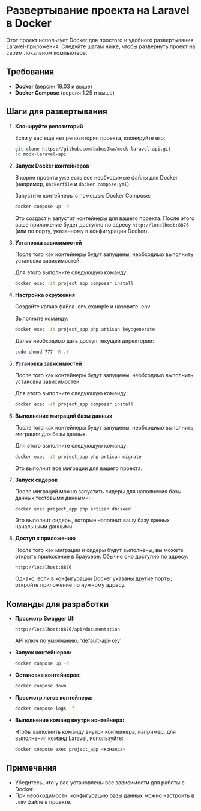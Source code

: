 # Развертывание проекта на Laravel в Docker

Этот проект использует Docker для простого и удобного развертывания Laravel-приложения. Следуйте шагам ниже, чтобы развернуть проект на своем локальном компьютере.

## Требования

- **Docker** (версии 19.03 и выше)
- **Docker Compose** (версия 1.25 и выше)

## Шаги для развертывания

1. **Клонируйте репозиторий**

   Если у вас еще нет репозитория проекта, клонируйте его:

   ```bash
   git clone https://github.com/babus9ka/mock-laravel-api.git
   cd mock-laravel-api
   ```

2. **Запуск Docker контейнеров**

   В корне проекта уже есть все необходимые файлы для Docker (например, `Dockerfile` и `docker compose.yml`).

   Запустите контейнеры с помощью Docker Compose:

   ```bash
   docker compose up -d
   ```

   Это создаст и запустит контейнеры для вашего проекта. После этого ваше приложение будет доступно по адресу `http://localhost:8876` (или по порту, указанному в конфигурации Docker).

3. **Установка зависимостей**

   После того как контейнеры будут запущены, необходимо выполнить установка зависимостей.

   Для этого выполните следующую команду:

   ```bash
   docker exec -it project_app composer install
   ```

4. **Настройка окружения**

    Создайте копию файла .env.example и назовите .env

    Выполните команду:
    ```bash
   docker exec -it project_app php artisan key:generate
   ```

   Далее необходимо дать доступ текущей директории:
    ```bash
   sudo chmod 777 -R ./
   ```
   
5. **Установка зависимостей**

   После того как контейнеры будут запущены, необходимо выполнить установка зависимостей.

   Для этого выполните следующую команду:

   ```bash
   docker exec -it project_app composer install
   ```


6. **Выполнение миграций базы данных**

   После того как контейнеры будут запущены, необходимо выполнить миграции для базы данных.

   Для этого выполните следующую команду:

   ```bash
   docker exec -it project_app php artisan migrate
   ```

   Это выполнит все миграции для вашего проекта.

7. **Запуск сидеров**

   После миграций можно запустить сидеры для наполнения базы данных тестовыми данными:

   ```bash
   docker exec project_app php artisan db:seed
   ```

   Это выполнит сидеры, которые наполнит вашу базу данных начальными данными.

8. **Доступ к приложению**

   После того как миграции и сидеры будут выполнены, вы можете открыть приложение в браузере. Обычно оно доступно по адресу:

   ```
   http://localhost:8876
   ```

   Однако, если в конфигурации Docker указаны другие порты, откройте приложение по нужному адресу.

## Команды для разработки

- **Просмотр Swagger UI:**

  ```
  http://localhost:8876/api/documentation
  ```

  API ключ по умолчанию: 'default-api-key'

- **Запуск контейнеров:**

  ```bash
  docker compose up -d
  ```

- **Остановка контейнеров:**

  ```bash
  docker compose down
  ```

- **Просмотр логов контейнера:**

  ```bash
  docker compose logs -f
  ```

- **Выполнение команд внутри контейнера:**

  Чтобы выполнить команду внутри контейнера, например, для выполнения команд Laravel, используйте:

  ```bash
  docker compose exec project_app <команда>
  ```

## Примечания

- Убедитесь, что у вас установлены все зависимости для работы с Docker.
- При необходимости, конфигурацию базы данных можно настроить в `.env` файле в проекте.
